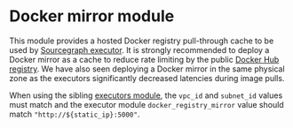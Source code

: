 # Docker mirror module

This module provides a hosted Docker registry pull-through cache to be used by [Sourcegraph executor](https://docs.sourcegraph.com/admin/executors). It is strongly recommended to deploy a Docker mirror as a cache to reduce rate limiting by the public [Docker Hub registry](https://hub.docker.com/). We have also seen deploying a Docker mirror in the same physical zone as the executors significantly decreased latencies during image pulls.

When using the sibling [executors module](https://registry.terraform.io/modules/sourcegraph/executors/aws/5.5.0/submodules/executors), the `vpc_id` and `subnet_id` values must match and the executor module `docker_registry_mirror` value should match `"http://${static_ip}:5000"`.
